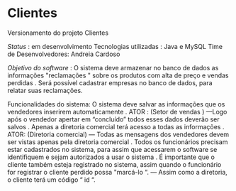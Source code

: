# Clientes
Versionamento do projeto Clientes


*Status* : em desenvolvimento 
Tecnologias utilizadas : Java e MySQL
Time de Desenvolvedores: Andreia Cardoso

*Objetivo do software* : O sistema deve armazenar no banco de dados as informações "reclamações " sobre os produtos com alta de preço e vendas perdidas . Será possível cadastrar empresas no banco de dados, para relatar suas reclamações.

Funcionalidades do sistema: 
O sistema deve salvar as informações que os vendedores inserirem automaticamente . ATOR : (Setor de vendas ) 
—Logo após o vendedor apertar em “concluído” todos esses dados deverão ser salvos . 
Apenas a diretoria comercial terá acesso a todas as informações . ATOR: (Diretoria comercial)
—  Todas as mensagens dos vendedores devem ser vistas apenas pela diretoria comercial .
Todos os funcionários precisam estar cadastrados no sistema, para assim que acessarem o software se identifiquem e sejam autorizados a usar o sistema .
É importante que o cliente também esteja registrado no sistema, assim quando o funcionário for registrar o cliente perdido possa "marcá-lo “. 
— Assim como a diretoria, o cliente terá um código “ id “. 

